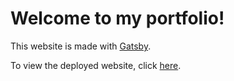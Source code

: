 # Welcome to my portfolio!

This website is made with [Gatsby](https://www.gatsbyjs.com/).

To view the deployed website, click [here](https://www.felixpriori.dev/).
